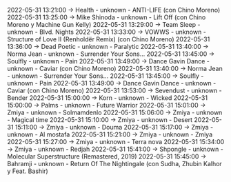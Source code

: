 2022-05-31 13:21:00 -> Health - unknown - ANTI-LIFE (con Chino Moreno)
2022-05-31 13:25:00 -> Mike Shinoda - unknown - Lift Off (con Chino Moreno y Machine Gun Kelly)
2022-05-31 13:29:00 -> Team Sleep - unknown - Blvd. Nights
2022-05-31 13:33:00 -> VOWWS - unknown - Structure of Love II (Renholdër Remix) (con Chino Moreno)
2022-05-31 13:36:00 -> Dead Poetic - unknown - Paralytic
2022-05-31 13:40:00 -> Norma Jean - unknown - Surrender Your Sons...
2022-05-31 13:45:00 -> Soulfly - unknown - Pain
2022-05-31 13:49:00 -> Dance Gavin Dance - unknown - Caviar (con Chino Moreno)
2022-05-31 13:40:00 -> Norma Jean - unknown - Surrender Your Sons...
2022-05-31 13:45:00 -> Soulfly - unknown - Pain
2022-05-31 13:49:00 -> Dance Gavin Dance - unknown - Caviar (con Chino Moreno)
2022-05-31 13:53:00 -> Sevendust - unknown - Bender
2022-05-31 15:00:00 -> Korn - unknown - Wicked
2022-05-31 15:00:00 -> Palms - unknown - Future Warrior
2022-05-31 15:01:00 -> Zmiya - unknown - Solmamdenlo
2022-05-31 15:06:00 -> Zmiya - unknown - Magical time
2022-05-31 15:10:00 -> Zmiya - unknown - Desert
2022-05-31 15:11:00 -> Zmiya - unknown - Douma
2022-05-31 15:17:00 -> Zmiya - unknown - Al mostafa
2022-05-31 15:21:00 -> Zmiya - unknown - Zmiya
2022-05-31 15:27:00 -> Zmiya - unknown - Terra nova
2022-05-31 15:34:00 -> Zmiya - unknown - Redjah
2022-05-31 15:41:00 -> Shpongle - unknown - Molecular Superstructure (Remastered, 2019)
2022-05-31 15:45:00 -> Bahramji - unknown - Return Of The Nightingale (con Sudha, Zhubin Kalhor y Feat. Bashir)
